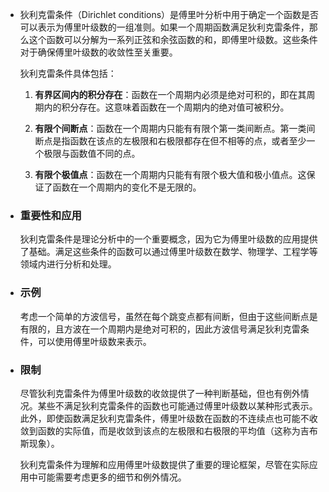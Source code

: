 - 狄利克雷条件（Dirichlet conditions）是傅里叶分析中用于确定一个函数是否可以表示为傅里叶级数的一组准则。如果一个周期函数满足狄利克雷条件，那么这个函数可以分解为一系列正弦和余弦函数的和，即傅里叶级数。这些条件对于确保傅里叶级数的收敛性至关重要。
  
  狄利克雷条件具体包括：
  
  1. **有界区间内的积分存在**：函数在一个周期内必须是绝对可积的，即在其周期内的积分存在。这意味着函数在一个周期内的绝对值可被积分。
  
  2. **有限个间断点**：函数在一个周期内只能有有限个第一类间断点。第一类间断点是指函数在该点的左极限和右极限都存在但不相等的点，或者至少一个极限与函数值不同的点。
  
  3. **有限个极值点**：函数在一个周期内只能有有限个极大值和极小值点。这保证了函数在一个周期内的变化不是无限的。
- ### 重要性和应用
  
  狄利克雷条件是理论分析中的一个重要概念，因为它为傅里叶级数的应用提供了基础。满足这些条件的函数可以通过傅里叶级数在数学、物理学、工程学等领域内进行分析和处理。
- ### 示例
  
  考虑一个简单的方波信号，虽然在每个跳变点都有间断，但由于这些间断点是有限的，且方波在一个周期内是绝对可积的，因此方波信号满足狄利克雷条件，可以使用傅里叶级数来表示。
- ### 限制
  
  尽管狄利克雷条件为傅里叶级数的收敛提供了一种判断基础，但也有例外情况。某些不满足狄利克雷条件的函数也可能通过傅里叶级数以某种形式表示。此外，即使函数满足狄利克雷条件，傅里叶级数在函数的不连续点也可能不收敛到函数的实际值，而是收敛到该点的左极限和右极限的平均值（这称为吉布斯现象）。
  
  狄利克雷条件为理解和应用傅里叶级数提供了重要的理论框架，尽管在实际应用中可能需要考虑更多的细节和例外情况。